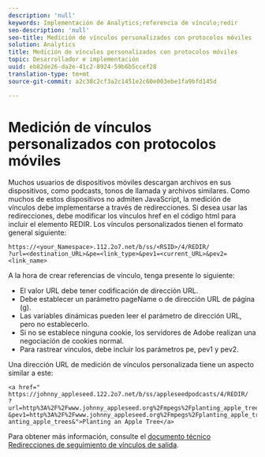 ```yaml
---
description: 'null'
keywords: Implementación de Analytics;referencia de vínculo;redir
seo-description: 'null'
seo-title: Medición de vínculos personalizados con protocolos móviles
solution: Analytics
title: Medición de vínculos personalizados con protocolos móviles
topic: Desarrollador e implementación
uuid: eb82de26-da2e-41c2-8924-59b6b5ccef28
translation-type: tm+mt
source-git-commit: a2c38c2cf3a2c1451e2c60e003ebe1fa9bfd145d

---
```



# Medición de vínculos personalizados con protocolos móviles

Muchos usuarios de dispositivos móviles descargan archivos en sus dispositivos, como podcasts, tonos de llamada y archivos similares. Como muchos de estos dispositivos no admiten JavaScript, la medición de vínculos debe implementarse a través de redirecciones. Si desea usar las redirecciones, debe modificar los vínculos href en el código html para incluir el elemento REDIR. Los vínculos personalizados tienen el formato general siguiente:

```
https://<your_Namespace>.112.2o7.net/b/ss/<RSID>/4/REDIR/
?url=<destination_URL>&pe=<link_type>&pev1=<current_URL>&pev2=<link_name>
```

A la hora de crear referencias de vínculo, tenga presente lo siguiente:

* El valor URL debe tener codificación de dirección URL.
* Debe establecer un parámetro pageName o de dirección URL de página (g).
* Las variables dinámicas pueden leer el parámetro de dirección URL, pero no establecerlo.
* Si no se establece ninguna cookie, los servidores de Adobe realizan una negociación de cookies normal.
* Para rastrear vínculos, debe incluir los parámetros pe, pev1 y pev2.

Una dirección URL de medición de vínculos personalizada tiene un aspecto similar a este:

```
<a href=" https://johnny_appleseed.122.2o7.net/b/ss/appleseedpodcasts/4/REDIR/
?url=http%3A%2F%2Fwww.johnny_appleseed.org%2Fmpegs%2Fplanting_apple_trees.mpeg&pe=lnk_d
&pev1=http%3A%2F%2Fwww.johnny_appleseed.org%2Fmpegs%2Fplanting_apple_trees.mpeg&pev2=pl anting_apple_trees&">Planting an Apple Tree</a>
```

Para obtener más información, consulte el [documento técnico Redirecciones de seguimiento de vínculos de salida](https://marketing.adobe.com/resources/help/en_US/whitepapers/redirects/).
